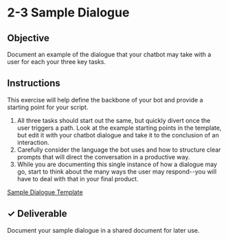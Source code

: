 # 2-3 Sample Dialogue

## Objective

Document an example of the dialogue that your chatbot may take with a user for each your three key tasks.

## Instructions

This exercise will help define the backbone of your bot and provide a starting point for your script.

1. All three tasks should start out the same, but quickly divert once the user triggers a path. Look at the example starting points in the template, but edit it with your chatbot dialogue and take it to the conclusion of an interaction.
2. Carefully consider the language the bot uses and how to structure clear prompts that will direct the conversation in a productive way. 
3. While you are documenting this single instance of how a dialogue may go, start to think about the many ways the user may respond--you will have to deal with that in your final product.

[Sample Dialogue Template](https://docs.google.com/document/d/1tVV4n4AXQStckLkgIsMxnF0mYDc2I4dexQXpxGa_3ko/edit?usp=sharing)

## ✓ Deliverable

Document your sample dialogue in a shared document for later use.

